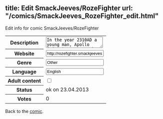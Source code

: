 title: Edit SmackJeeves/RozeFighter
url: "/comics/SmackJeeves_RozeFighter_edit.html"
---
Edit info for comic SmackJeeves/RozeFighter

<form name="comic" action="http://gaepostmail.appengine.com/comic" name="post">
<table class="comicinfo">
<tr>
<th>Description</th><td><textarea name="description">In the year 2310AD a young man, Apollo (Mitsu) Kurosu, makes a life change decision that could possible change his entire life. Now he has to find nine magical crystals and defend himself from all sorts of baddies- All while fighting along side his best friend's little bratty sister! Join us on Wednesdays and Saturdays! Follow us on tumblr: http://roze-fighter.tumblr.com/ Find us on Facebook: https://www.facebook.com/RozeFighter?ref=hl</textarea></td>
</tr>
<tr>
<th>Website</th><td><input type="text" name="url" value="http://rozefighter.smackjeeves.com/comics/"/></td>
</tr>
<tr>
<th>Genre</th><td><input type="text" name="genre" value="Other"/></td>
</tr>
<tr>
<th>Language</th><td><input type="text" name="language" value="English"/></td>
</tr>
<tr>
<th>Adult content</th><td><input type="checkbox" name="adult" value="adult" /></td>
</tr>
<tr>
<th>Status</th><td>ok on 23.04.2013</td>
</tr>
<tr>
<th>Votes</th><td>0</div></td>
</tr>
</table>
</form>

Back to the [comic](/comics/SmackJeeves_RozeFighter.html).
